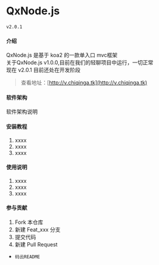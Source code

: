 # QxNode.js # 
`v2.0.1`

#### 介绍
QxNode.js 是基于 koa2 的一款单入口 mvc框架<br/>
关于QxNode.js v1.0.0,目前在我们的轻聊项目中运行，一切正常<br/>
现在 v2.0.1 目前还处在开发阶段<br/>
>查看地址：[http://v.chiqinga.tk](http://v.chiqinga.tk)

#### 软件架构
软件架构说明


#### 安装教程

1. xxxx
2. xxxx
3. xxxx

#### 使用说明

1. xxxx
2. xxxx
3. xxxx

#### 参与贡献

1. Fork 本仓库
2. 新建 Feat_xxx 分支
3. 提交代码
4. 新建 Pull Request

- `码云README`
